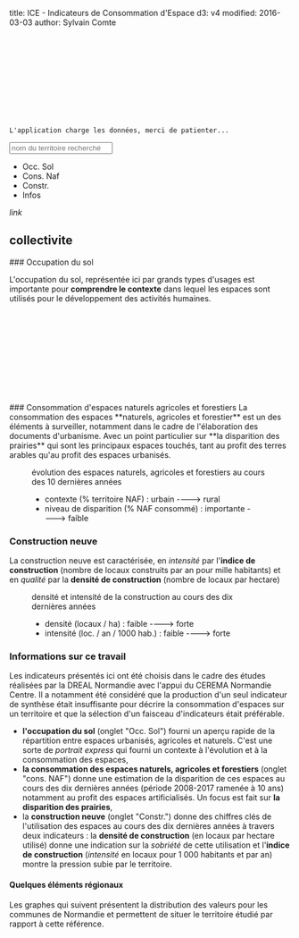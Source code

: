title: ICE - Indicateurs de Consommation d'Espace
d3: v4
modified: 2016-03-03
author: Sylvain Comte

<div id="wait" alt="chargement... ">
    <svg class="feather x3"><use href="../../lib/feather-sprite.svg#clock"></use></svg><br/>

    L'application charge les données, merci de patienter...
</div>
<div id="pilote">
    <input id="choix" name="choix" type="text" title="secteur géographique" placeholder="nom du territoire recherché" class="md-search__input"></input>
</div>
<nav id="onglets">
    <ul>
        <li class="onglet OcSol active" target="OcSol">Occ. Sol</li>
        <li class="onglet ConsNaf" target="ConsNaf">Cons. Naf</li>
        <li class="onglet ConsNeuve" target="ConsNeuve">Constr.</li>
        <li class="onglet Infos" target="Infos">Infos</li>
    </ul>
</nav>

<div markdown="1" id="fiche">
<span class="hyperlink" title="double clickez pour obtenir un lien permanent..."><i class="material-icons">link</i><span class="hidden"></span></span>

## collectivite

  <div markdown="1" id="OcSol" class="active">
### Occupation du sol

L'occupation du sol, représentée ici par grands types d'usages est importante pour **comprendre le contexte** dans lequel les espaces sont utilisés pour le développement des activités humaines.
    <figure>
      <svg class="full" id="OcsolAdn"></svg>
      <div id="OcSoLeg" class="legende"></div>
    </figure>  
  </div>

  <div markdown="1" id="ConsNaf">
### Consommation d'espaces naturels agricoles et forestiers</h3>
La consommation des espaces **naturels, agricoles et forestier** est un des éléments à surveiller, notamment dans le cadre de l'élaboration des documents d'urbanisme. Avec un point particulier sur **la disparition des prairies** qui sont les principaux espaces touchés, tant au profit des terres arables qu'au profit des espaces urbanisés.
    <figure>
      <figcaption>évolution des espaces naturels, agricoles et forestiers au cours des 10 dernières années</figcaption>
      <div id="iNaf"></div>
      <div id="iNafLeg" class="legende"></div>
      <div markdown="1" class="legende">

* contexte (% territoire NAF) : urbain --<span id="echPartNaf"></span>--> rural
* niveau de disparition (% NAF consommé) : importante --<span id="echNaf"></span>--> faible
      </div>
    </figure>
  </div>
  <div markdown="1" id="ConsNeuve">
### Construction neuve
La construction neuve est caractérisée, en _intensité_ par l'**indice de construction** (nombre de locaux construits par an pour mille habitants) et en _qualité_ par la **densité de construction** (nombre de locaux par hectare)
    <figure>
      <figcaption>densité et intensité de la construction au cours des dix dernières années</figcaption>
      <div id="iCons"></div>
      <div id="iConsLeg" class="legende"></div>
      <div markdown="1" class="legende">

* densité (locaux / ha) : faible --<span id="echDens"></span>--> forte
* intensité (loc. / an / 1000 hab.) : faible --<span id="echInt"></span>--> forte
      </div>        
    </figure>
  </div>
  <div markdown="1" id="Infos">
### Informations sur ce travail
Les indicateurs présentés ici ont été choisis dans le cadre des études réalisées par la DREAL Normandie avec l'appui du CEREMA Normandie Centre. Il a notamment été considéré que la production d'un seul indicateur de synthèse était  insuffisante pour décrire la consommation d'espaces sur un territoire et que la sélection d'un faisceau d'indicateurs était préférable.

* **l'occupation du sol** (onglet "Occ. Sol") fourni un aperçu rapide de la répartition entre espaces urbanisés, agricoles et naturels. C'est une sorte de _portrait express_ qui fourni un contexte à l'évolution                   et à la consommation des espaces,
* **la consommation des espaces naturels, agricoles et forestiers** (onglet "cons. NAF") donne une estimation de la disparition de ces espaces au cours des dix dernières années (période 2008-2017 ramenée à 10 ans) notamment au profit des espaces artificialisés. Un focus est fait sur **la disparition des prairies**,
* la **construction neuve** (onglet "Constr.") donne des chiffres clés de l'utilisation des espaces au cours des dix dernières années à travers deux indicateurs : la **densité de construction** (en locaux par hectare utilisé) donne une indication sur la _sobriété_ de cette utilisation et l'**indice de construction** (_intensité_ en locaux pour 1&nbsp;000 habitants et par an) montre la pression subie par le territoire.

#### Quelques éléments régionaux
Les graphes qui suivent présentent la distribution des valeurs pour les communes de Normandie et permettent de situer le territoire étudié par rapport à cette référence.<br/>
    <figure id="IcePartNaf"></figure>
    <figure id="IceEvolNaf"></figure>
    <figure id="IceDensGraph"></figure>
    <figure id="IceIntGraph"></figure>
  </div>
</div>
